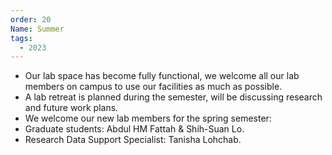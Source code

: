 ```yaml
---
order: 20
Name: Summer
tags:
  - 2023
---
```


- Our lab space has become fully functional, we welcome all our lab members on campus to use our facilities as much as possible.
- A lab retreat is planned during the semester, will be discussing research and future work plans.
- We welcome our new lab members for the spring semester:
- Graduate students: Abdul HM Fattah & Shih-Suan Lo.
- Research Data Support Specialist: Tanisha Lohchab.